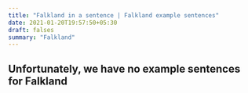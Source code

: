 ```yaml
---
title: "Falkland in a sentence | Falkland example sentences"
date: 2021-01-20T19:57:50+05:30
draft: falses
summary: "Falkland"
---
```

## Unfortunately, we have no example sentences for Falkland                 
